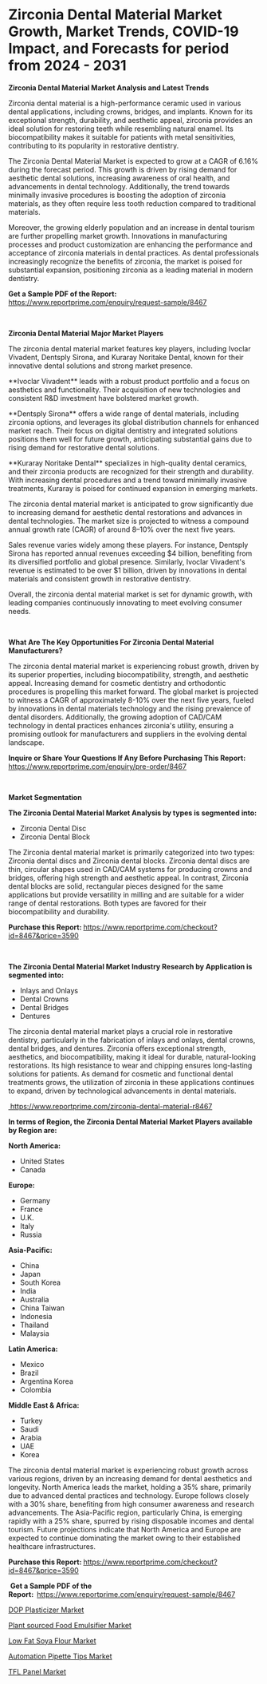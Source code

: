 <p><h1>Zirconia Dental Material Market Growth, Market Trends, COVID-19 Impact, and Forecasts for period from 2024 - 2031</h1></p><p><strong>Zirconia Dental Material Market Analysis and Latest Trends</strong></p>
<p><p>Zirconia dental material is a high-performance ceramic used in various dental applications, including crowns, bridges, and implants. Known for its exceptional strength, durability, and aesthetic appeal, zirconia provides an ideal solution for restoring teeth while resembling natural enamel. Its biocompatibility makes it suitable for patients with metal sensitivities, contributing to its popularity in restorative dentistry.</p><p>The Zirconia Dental Material Market is expected to grow at a CAGR of 6.16% during the forecast period. This growth is driven by rising demand for aesthetic dental solutions, increasing awareness of oral health, and advancements in dental technology. Additionally, the trend towards minimally invasive procedures is boosting the adoption of zirconia materials, as they often require less tooth reduction compared to traditional materials. </p><p>Moreover, the growing elderly population and an increase in dental tourism are further propelling market growth. Innovations in manufacturing processes and product customization are enhancing the performance and acceptance of zirconia materials in dental practices. As dental professionals increasingly recognize the benefits of zirconia, the market is poised for substantial expansion, positioning zirconia as a leading material in modern dentistry.</p></p>
<p><strong>Get a Sample PDF of the Report:&nbsp;</strong> <a href="https://www.reportprime.com/enquiry/request-sample/8467?utm_campaign=904&utm_medium=2&utm_source=Github&utm_content=ia&utm_term=10102024&utm_id=zirconia-dental-material">https://www.reportprime.com/enquiry/request-sample/8467</a></p>
<p>&nbsp;</p>
<p><strong>Zirconia Dental Material Major Market Players</strong></p>
<p><p>The zirconia dental material market features key players, including Ivoclar Vivadent, Dentsply Sirona, and Kuraray Noritake Dental, known for their innovative dental solutions and strong market presence. </p><p>**Ivoclar Vivadent** leads with a robust product portfolio and a focus on aesthetics and functionality. Their acquisition of new technologies and consistent R&D investment have bolstered market growth. </p><p>**Dentsply Sirona** offers a wide range of dental materials, including zirconia options, and leverages its global distribution channels for enhanced market reach. Their focus on digital dentistry and integrated solutions positions them well for future growth, anticipating substantial gains due to rising demand for restorative dental solutions.</p><p>**Kuraray Noritake Dental** specializes in high-quality dental ceramics, and their zirconia products are recognized for their strength and durability. With increasing dental procedures and a trend toward minimally invasive treatments, Kuraray is poised for continued expansion in emerging markets.</p><p>The zirconia dental material market is anticipated to grow significantly due to increasing demand for aesthetic dental restorations and advances in dental technologies. The market size is projected to witness a compound annual growth rate (CAGR) of around 8–10% over the next five years.</p><p>Sales revenue varies widely among these players. For instance, Dentsply Sirona has reported annual revenues exceeding $4 billion, benefiting from its diversified portfolio and global presence. Similarly, Ivoclar Vivadent's revenue is estimated to be over $1 billion, driven by innovations in dental materials and consistent growth in restorative dentistry.</p><p>Overall, the zirconia dental material market is set for dynamic growth, with leading companies continuously innovating to meet evolving consumer needs.</p></p>
<p>&nbsp;</p>
<p><strong>What Are The Key Opportunities For Zirconia Dental Material Manufacturers?</strong></p>
<p><p>The zirconia dental material market is experiencing robust growth, driven by its superior properties, including biocompatibility, strength, and aesthetic appeal. Increasing demand for cosmetic dentistry and orthodontic procedures is propelling this market forward. The global market is projected to witness a CAGR of approximately 8-10% over the next five years, fueled by innovations in dental materials technology and the rising prevalence of dental disorders. Additionally, the growing adoption of CAD/CAM technology in dental practices enhances zirconia's utility, ensuring a promising outlook for manufacturers and suppliers in the evolving dental landscape.</p></p>
<p><strong>Inquire or Share Your Questions If Any Before Purchasing This Report:</strong> <a href="https://www.reportprime.com/enquiry/pre-order/8467?utm_campaign=904&utm_medium=2&utm_source=Github&utm_content=ia&utm_term=10102024&utm_id=zirconia-dental-material">https://www.reportprime.com/enquiry/pre-order/8467</a></p>
<p>&nbsp;</p>
<p><strong>Market Segmentation</strong></p>
<p><strong>The Zirconia Dental Material Market Analysis by types is segmented into:</strong></p>
<p><ul><li>Zirconia Dental Disc</li><li>Zirconia Dental Block</li></ul></p>
<p><p>The Zirconia dental material market is primarily categorized into two types: Zirconia dental discs and Zirconia dental blocks. Zirconia dental discs are thin, circular shapes used in CAD/CAM systems for producing crowns and bridges, offering high strength and aesthetic appeal. In contrast, Zirconia dental blocks are solid, rectangular pieces designed for the same applications but provide versatility in milling and are suitable for a wider range of dental restorations. Both types are favored for their biocompatibility and durability.</p></p>
<p><strong>Purchase this Report:&nbsp;</strong><a href="https://www.reportprime.com/checkout?id=8467&price=3590&utm_campaign=904&utm_medium=2&utm_source=Github&utm_content=ia&utm_term=10102024&utm_id=zirconia-dental-material">https://www.reportprime.com/checkout?id=8467&price=3590</a></p>
<p>&nbsp;</p>
<p><strong>The Zirconia Dental Material Market Industry Research by Application is segmented into:</strong></p>
<p><ul><li>Inlays and Onlays</li><li>Dental Crowns</li><li>Dental Bridges</li><li>Dentures</li></ul></p>
<p><p>The zirconia dental material market plays a crucial role in restorative dentistry, particularly in the fabrication of inlays and onlays, dental crowns, dental bridges, and dentures. Zirconia offers exceptional strength, aesthetics, and biocompatibility, making it ideal for durable, natural-looking restorations. Its high resistance to wear and chipping ensures long-lasting solutions for patients. As demand for cosmetic and functional dental treatments grows, the utilization of zirconia in these applications continues to expand, driven by technological advancements in dental materials.</p></p>
<p><a href="https://www.reportprime.com/zirconia-dental-material-r8467?utm_campaign=904&utm_medium=2&utm_source=Github&utm_content=ia&utm_term=10102024&utm_id=zirconia-dental-material">&nbsp;https://www.reportprime.com/zirconia-dental-material-r8467</a></p>
<p><strong>In terms of Region, the Zirconia Dental Material Market Players available by Region are:</strong></p>
<p>
    <p> <strong> North America: </strong>
        <ul>
            <li>United States</li>
            <li>Canada</li>
        </ul>
        </p> 
    <p> <strong> Europe: </strong>
        <ul>
            <li>Germany</li>
            <li>France</li>
            <li>U.K.</li>
            <li>Italy</li>
            <li>Russia</li>
        </ul>
        </p> 
    <p> <strong> Asia-Pacific: </strong>
        <ul>
            <li>China</li>
            <li>Japan</li>
            <li>South Korea</li>
            <li>India</li>
            <li>Australia</li>
            <li>China Taiwan</li>
            <li>Indonesia</li>
            <li>Thailand</li>
            <li>Malaysia</li>
        </ul>
        </p> 
    <p> <strong> Latin America: </strong>
        <ul>
            <li>Mexico</li>
            <li>Brazil</li>
            <li>Argentina Korea</li>
            <li>Colombia</li>
        </ul>
        </p> 
    <p> <strong> Middle East & Africa: </strong>
        <ul>
            <li>Turkey</li>
            <li>Saudi</li>
            <li>Arabia</li>
            <li>UAE</li>
            <li>Korea</li>
        </ul>
    </p>
    </p>
<p><p>The zirconia dental material market is experiencing robust growth across various regions, driven by an increasing demand for dental aesthetics and longevity. North America leads the market, holding a 35% share, primarily due to advanced dental practices and technology. Europe follows closely with a 30% share, benefiting from high consumer awareness and research advancements. The Asia-Pacific region, particularly China, is emerging rapidly with a 25% share, spurred by rising disposable incomes and dental tourism. Future projections indicate that North America and Europe are expected to continue dominating the market owing to their established healthcare infrastructures.</p></p>
<p><strong>Purchase this Report: </strong><a href="https://www.reportprime.com/checkout?id=8467&price=3590&utm_campaign=904&utm_medium=2&utm_source=Github&utm_content=ia&utm_term=10102024&utm_id=zirconia-dental-material">https://www.reportprime.com/checkout?id=8467&price=3590</a></p>
<p>&nbsp;<strong>Get a Sample PDF of the Report:&nbsp;&nbsp;</strong><a href="https://www.reportprime.com/enquiry/request-sample/8467?utm_campaign=904&utm_medium=2&utm_source=Github&utm_content=ia&utm_term=10102024&utm_id=zirconia-dental-material">https://www.reportprime.com/enquiry/request-sample/8467</a></p>
<p><strong></strong></p>
<p><p><a href="https://www.linkedin.com/pulse/dop-plasticizer-market-segmentation-geographical-regions-forcast-m3gae?utm_campaign=904&utm_medium=2&utm_source=Github&utm_content=ia&utm_term=10102024&utm_id=zirconia-dental-material">DOP Plasticizer Market</a></p><p><a href="https://issuu.com/reportprime-2/docs/plant-sourced-food-emulsifier-marke_10f507ffadded3?utm_campaign=904&utm_medium=2&utm_source=Github&utm_content=ia&utm_term=10102024&utm_id=zirconia-dental-material">Plant sourced Food Emulsifier Market</a></p><p><a href="https://issuu.com/reportprime-2/docs/low-fat-soya-flour-market-size-2030_b9e0c253a18446?utm_campaign=904&utm_medium=2&utm_source=Github&utm_content=ia&utm_term=10102024&utm_id=zirconia-dental-material">Low Fat Soya Flour Market</a></p><p><a href="https://github.com/JavierDDowns/Market-Research-Report-List-1/blob/main/automation-pipette-tips-market.md?utm_campaign=904&utm_medium=2&utm_source=Github&utm_content=ia&utm_term=10102024&utm_id=zirconia-dental-material">Automation Pipette Tips Market</a></p><p><a href="https://www.linkedin.com/pulse/analyzing-global-tfl-panel-market-growth-prospects-future-forecast-t861e?utm_campaign=904&utm_medium=2&utm_source=Github&utm_content=ia&utm_term=10102024&utm_id=zirconia-dental-material">TFL Panel Market</a></p></p>